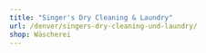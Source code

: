 ```yaml
---
title: "Singer's Dry Cleaning & Laundry"
url: /denver/singers-dry-cleaning-und-laundry/
shop: Wäscherei
---
```

